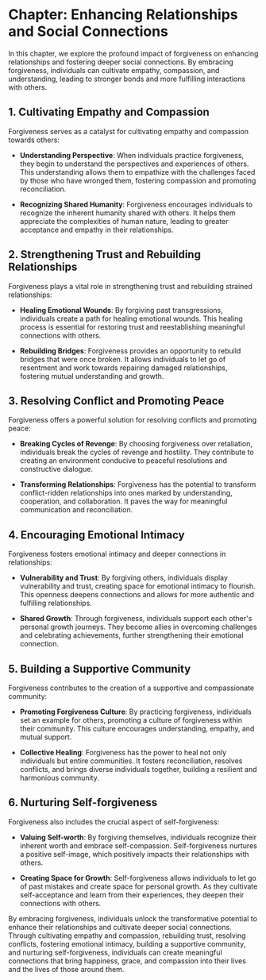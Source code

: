 Chapter: Enhancing Relationships and Social Connections
=======================================================

In this chapter, we explore the profound impact of forgiveness on enhancing relationships and fostering deeper social connections. By embracing forgiveness, individuals can cultivate empathy, compassion, and understanding, leading to stronger bonds and more fulfilling interactions with others.

**1. Cultivating Empathy and Compassion**
-----------------------------------------

Forgiveness serves as a catalyst for cultivating empathy and compassion towards others:

* **Understanding Perspective**: When individuals practice forgiveness, they begin to understand the perspectives and experiences of others. This understanding allows them to empathize with the challenges faced by those who have wronged them, fostering compassion and promoting reconciliation.

* **Recognizing Shared Humanity**: Forgiveness encourages individuals to recognize the inherent humanity shared with others. It helps them appreciate the complexities of human nature, leading to greater acceptance and empathy in their relationships.

**2. Strengthening Trust and Rebuilding Relationships**
-------------------------------------------------------

Forgiveness plays a vital role in strengthening trust and rebuilding strained relationships:

* **Healing Emotional Wounds**: By forgiving past transgressions, individuals create a path for healing emotional wounds. This healing process is essential for restoring trust and reestablishing meaningful connections with others.

* **Rebuilding Bridges**: Forgiveness provides an opportunity to rebuild bridges that were once broken. It allows individuals to let go of resentment and work towards repairing damaged relationships, fostering mutual understanding and growth.

**3. Resolving Conflict and Promoting Peace**
---------------------------------------------

Forgiveness offers a powerful solution for resolving conflicts and promoting peace:

* **Breaking Cycles of Revenge**: By choosing forgiveness over retaliation, individuals break the cycles of revenge and hostility. They contribute to creating an environment conducive to peaceful resolutions and constructive dialogue.

* **Transforming Relationships**: Forgiveness has the potential to transform conflict-ridden relationships into ones marked by understanding, cooperation, and collaboration. It paves the way for meaningful communication and reconciliation.

**4. Encouraging Emotional Intimacy**
-------------------------------------

Forgiveness fosters emotional intimacy and deeper connections in relationships:

* **Vulnerability and Trust**: By forgiving others, individuals display vulnerability and trust, creating space for emotional intimacy to flourish. This openness deepens connections and allows for more authentic and fulfilling relationships.

* **Shared Growth**: Through forgiveness, individuals support each other's personal growth journeys. They become allies in overcoming challenges and celebrating achievements, further strengthening their emotional connection.

**5. Building a Supportive Community**
--------------------------------------

Forgiveness contributes to the creation of a supportive and compassionate community:

* **Promoting Forgiveness Culture**: By practicing forgiveness, individuals set an example for others, promoting a culture of forgiveness within their community. This culture encourages understanding, empathy, and mutual support.

* **Collective Healing**: Forgiveness has the power to heal not only individuals but entire communities. It fosters reconciliation, resolves conflicts, and brings diverse individuals together, building a resilient and harmonious community.

**6. Nurturing Self-forgiveness**
---------------------------------

Forgiveness also includes the crucial aspect of self-forgiveness:

* **Valuing Self-worth**: By forgiving themselves, individuals recognize their inherent worth and embrace self-compassion. Self-forgiveness nurtures a positive self-image, which positively impacts their relationships with others.

* **Creating Space for Growth**: Self-forgiveness allows individuals to let go of past mistakes and create space for personal growth. As they cultivate self-acceptance and learn from their experiences, they deepen their connections with others.

By embracing forgiveness, individuals unlock the transformative potential to enhance their relationships and cultivate deeper social connections. Through cultivating empathy and compassion, rebuilding trust, resolving conflicts, fostering emotional intimacy, building a supportive community, and nurturing self-forgiveness, individuals can create meaningful connections that bring happiness, grace, and compassion into their lives and the lives of those around them.

